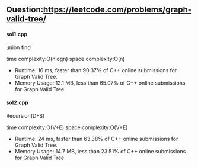 ## Question:https://leetcode.com/problems/graph-valid-tree/

#### sol1.cpp
union find

time complexity:O(nlogn)
space complexity:O(n)

* Runtime: 16 ms, faster than 90.37% of C++ online submissions for Graph Valid Tree.
* Memory Usage: 12.1 MB, less than 65.07% of C++ online submissions for Graph Valid Tree.


#### sol2.cpp
Recursion(DFS)

time complexity:O(V+E)
space complexity:O(V+E)

* Runtime: 24 ms, faster than 63.38% of C++ online submissions for Graph Valid Tree.
* Memory Usage: 14.7 MB, less than 23.51% of C++ online submissions for Graph Valid Tree.

